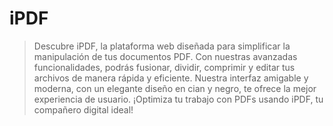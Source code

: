 # iPDF

> Descubre iPDF, la plataforma web diseñada para simplificar la manipulación de tus documentos PDF. Con nuestras avanzadas funcionalidades, podrás fusionar, dividir, comprimir y editar tus archivos de manera rápida y eficiente. Nuestra interfaz amigable y moderna, con un elegante diseño en cian y negro, te ofrece la mejor experiencia de usuario. ¡Optimiza tu trabajo con PDFs usando iPDF, tu compañero digital ideal!
